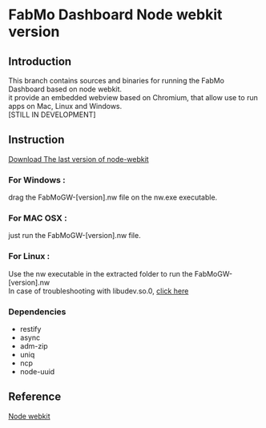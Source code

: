 FabMo Dashboard Node webkit version
===========

## Introduction
This branch contains sources and binaries for running the FabMo Dashboard based on node webkit.  
it provide an embedded webview based on Chromium, that allow use to run apps on Mac, Linux and Windows.  
[STILL IN DEVELOPMENT]

## Instruction
[Download The last version of node-webkit](http://dl.node-webkit.org) 

### For Windows :  

drag the FabMoGW-[version].nw file on the nw.exe executable.  

### For MAC OSX :  

just run the FabMoGW-[version].nw file.

### For Linux :  

Use the nw executable in the extracted folder to run the FabMoGW-[version].nw  
In case of troubleshooting with libudev.so.0, [click here](https://github.com/rogerwang/node-webkit/wiki/The-solution-of-lacking-libudev.so.0)

### Dependencies
* restify
* async
* adm-zip
* uniq
* ncp
* node-uuid

## Reference
[Node webkit](https://github.com/rogerwang/node-webkit)
